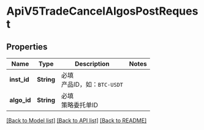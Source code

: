# ApiV5TradeCancelAlgosPostRequest

## Properties

Name | Type | Description | Notes
------------ | ------------- | ------------- | -------------
**inst_id** | **String** | 必填<br>产品ID，如：`BTC-USDT` | 
**algo_id** | **String** | 必填<br>策略委托单ID | 

[[Back to Model list]](../README.md#documentation-for-models) [[Back to API list]](../README.md#documentation-for-api-endpoints) [[Back to README]](../README.md)


